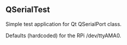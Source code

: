 ## QSerialTest

Simple test application for Qt QSerialPort class.

Defaults (hardcoded) for the RPi /dev/ttyAMA0.
